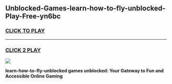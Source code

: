 
## Unblocked-Games-learn-how-to-fly-unblocked-Play-Free-yn6bc
<h3>
<a href="https://premium76.site?title=learn-how-to-fly-unblocked&ref=23A">CLICK TO PLAY</a></h3>
<hr>

<h3>
<a href="https://premium76.site?title=learn-how-to-fly-unblocked&ref=23A">CLICK 2 PLAY</a>
  
</h3>

<a href="https://premium76.site?title=learn-how-to-fly-unblocked&ref=23A"><img src="https://clearcache.store/games.png"></a>


**learn-how-to-fly-unblocked games unblocked: Your Gateway to Fun and Accessible Online Gaming**
